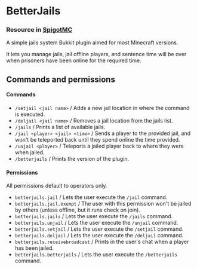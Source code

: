 # BetterJails
### Resource in [SpigotMC](https://www.spigotmc.org/resources/betterjails.76001/)
A simple jails system Bukkit plugin aimed for most Minecraft versions.

It lets you manage jails, jail offline players, and sentence time will be over when prisoners have been online for the required time.

## Commands and permissions
#### Commands
- `/setjail <jail name>` / Adds a new jail location in where the command is executed.
- `/deljail <jail name>` / Removes a jail location from the jails list.
- `/jails` / Prints a list of available jails.
- `/jail <player> <jail> <time>` / Sends a player to the provided jail, and won't be teleported back until they spend online the time provided.
- `/unjail <player>` / Teleports a jailed player back to where they were when jailed.
- `/betterjails` / Prints the version of the plugin.

#### Permissions
All permissions default to operators only.
- `betterjails.jail` / Lets the user execute the `/jail` command.
- `betterjails.jail.exempt` / The user with this permission won't be jailed by others (unless offline, but it runs check on join).
- `betterjails.jails` / Lets the user execute the `/jails` command.
- `betterjails.unjail` / Lets the user execute the `/unjail` command.
- `betterjails.setjail` / Lets the user execute the `/setjail` command.
- `betterjails.deljail` / Lets the user execute the `/deljail` command.
- `betterjails.receivebroadcast` / Prints in the user's chat when a player has been jailed.
- `betterjails.betterjails` / Lets the user execute the `/betterjails` command.
